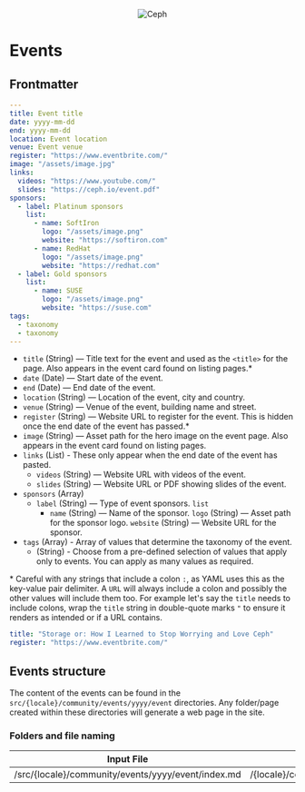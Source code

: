 <p align="center"><img src="https://i2.wp.com/ceph.io/wp-content/uploads/2016/07/Ceph_Logo_Standard_RGB_120411_fa.png?resize=322%2C148&ssl=1" alt="Ceph" /></p>

# Events

## Frontmatter

```yaml
---
title: Event title
date: yyyy-mm-dd
end: yyyy-mm-dd
location: Event location
venue: Event venue
register: "https://www.eventbrite.com/"
image: "/assets/image.jpg"
links:
  videos: "https://www.youtube.com/"
  slides: "https://ceph.io/event.pdf"
sponsors:
  - label: Platinum sponsors
    list:
      - name: SoftIron
        logo: "/assets/image.png"
        website: "https://softiron.com"
      - name: RedHat
        logo: "/assets/image.png"
        website: "https://redhat.com"
  - label: Gold sponsors
    list:
      - name: SUSE
        logo: "/assets/image.png"
        website: "https://suse.com"
tags:
  - taxonomy
  - taxonomy
---

```

- `title` (String) — Title text for the event and used as the `<title>` for the page. Also appears in the event card found on listing pages.\*
- `date` (Date) — Start date of the event.
- `end` (Date) — End date of the event.
- `location` (String) — Location of the event, city and country.
- `venue` (String) — Venue of the event, building name and street.
- `register` (String) — Website URL to register for the event. This is hidden once the end date of the event has passed.\*
- `image` (String) — Asset path for the hero image on the event page. Also appears in the event card found on listing pages.
- `links` (List) - These only appear when the end date of the event has pasted.
  - `videos` (String) — Website URL with videos of the event.
  - `slides` (String) — Website URL or PDF showing slides of the event.
- `sponsors` (Array)
  - `label` (String) — Type of event sponsors.
    `list`
    - `name` (String) — Name of the sponsor.
      `logo` (String) — Asset path for the sponsor logo.
      `website` (String) — Website URL for the sponsor.
- `tags` (Array) - Array of values that determine the taxonomy of the event.
  - (String) - Choose from a pre-defined selection of values that apply only to events. You can apply as many values as required.

\* Careful with any strings that include a colon `:`, as YAML uses this as the key-value pair delimiter. A `URL` will always include a colon and possibly the other values will include them too. For example let's say the `title` needs to include colons, wrap the `title` string in double-quote marks `"` to ensure it renders as intended or if a URL contains.

```yaml
title: "Storage or: How I Learned to Stop Worrying and Love Ceph"
register: "https://www.eventbrite.com/"
```

## Events structure

The content of the events can be found in the `src/{locale}/community/events/yyyy/event` directories. Any folder/page created within these directories will generate a web page in the site.

### Folders and file naming

| Input File                                         | Output URL                            |
| -------------------------------------------------- | ------------------------------------- |
| /src/{locale}/community/events/yyyy/event/index.md | /{locale}/community/events/yyyy/event |
